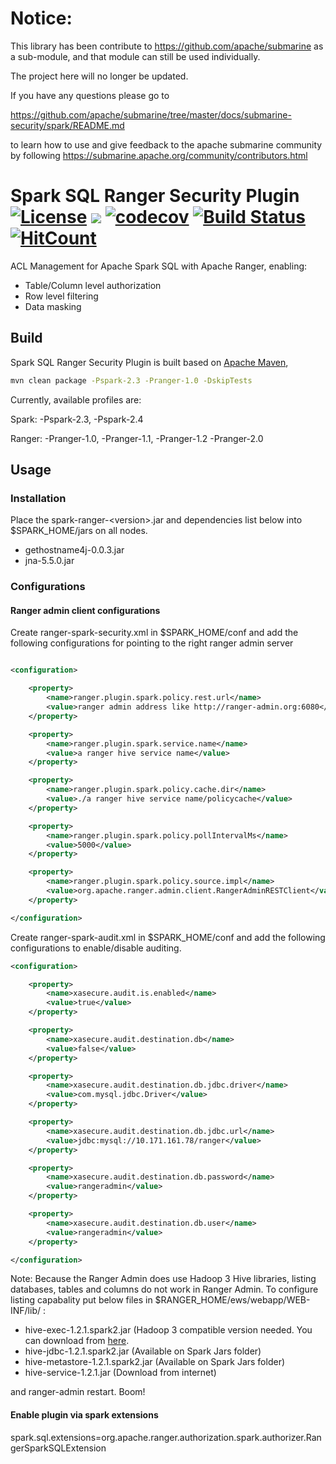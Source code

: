 # Notice:

This library has been contribute to https://github.com/apache/submarine as a sub-module,
and that module can still be used individually.

The project here will no longer be updated.
 
If you have any questions please go to 

https://github.com/apache/submarine/tree/master/docs/submarine-security/spark/README.md

to learn how to use and give feedback to the apache submarine community by following 
https://submarine.apache.org/community/contributors.html


# Spark SQL Ranger Security Plugin [![License](https://img.shields.io/badge/license-Apache%202-4EB1BA.svg)](https://www.apache.org/licenses/LICENSE-2.0.html) [![](https://tokei.rs/b1/github/yaooqinn/spark-ranger)](https://github.com/yaooqinn/spark-ranger)  [![codecov](https://codecov.io/gh/yaooqinn/spark-ranger/branch/master/graph/badge.svg)](https://codecov.io/gh/yaooqinn/spark-ranger) [![Build Status](https://travis-ci.com/yaooqinn/spark-ranger.svg?branch=master)](https://travis-ci.com/yaooqinn/spark-ranger) [![HitCount](http://hits.dwyl.io/yaooqinn/spark-ranger.svg)](http://hits.dwyl.io/yaooqinn/spark-ranger)

ACL Management for Apache Spark SQL with Apache Ranger, enabling:

- Table/Column level authorization
- Row level filtering
- Data masking

## Build
Spark SQL Ranger Security Plugin is built based on [Apache Maven](http://maven.apache.org),

```bash
mvn clean package -Pspark-2.3 -Pranger-1.0 -DskipTests
```

Currently, available profiles are:

Spark: -Pspark-2.3, -Pspark-2.4

Ranger: -Pranger-1.0, -Pranger-1.1, -Pranger-1.2 -Pranger-2.0

## Usage

### Installation

Place the spark-ranger-&lt;version&gt;.jar and dependencies list below into $SPARK_HOME/jars on all nodes.

- gethostname4j-0.0.3.jar
- jna-5.5.0.jar

### Configurations

#### Ranger admin client configurations

Create ranger-spark-security.xml in $SPARK_HOME/conf and add the following configurations for pointing to the right ranger admin server

```xml

<configuration>

    <property>
        <name>ranger.plugin.spark.policy.rest.url</name>
        <value>ranger admin address like http://ranger-admin.org:6080</value>
    </property>

    <property>
        <name>ranger.plugin.spark.service.name</name>
        <value>a ranger hive service name</value>
    </property>

    <property>
        <name>ranger.plugin.spark.policy.cache.dir</name>
        <value>./a ranger hive service name/policycache</value>
    </property>

    <property>
        <name>ranger.plugin.spark.policy.pollIntervalMs</name>
        <value>5000</value>
    </property>

    <property>
        <name>ranger.plugin.spark.policy.source.impl</name>
        <value>org.apache.ranger.admin.client.RangerAdminRESTClient</value>
    </property>

</configuration>
```

Create ranger-spark-audit.xml in $SPARK_HOME/conf and add the following configurations to enable/disable auditing.

```xml
<configuration>

    <property>
        <name>xasecure.audit.is.enabled</name>
        <value>true</value>
    </property>

    <property>
        <name>xasecure.audit.destination.db</name>
        <value>false</value>
    </property>

    <property>
        <name>xasecure.audit.destination.db.jdbc.driver</name>
        <value>com.mysql.jdbc.Driver</value>
    </property>

    <property>
        <name>xasecure.audit.destination.db.jdbc.url</name>
        <value>jdbc:mysql://10.171.161.78/ranger</value>
    </property>

    <property>
        <name>xasecure.audit.destination.db.password</name>
        <value>rangeradmin</value>
    </property>

    <property>
        <name>xasecure.audit.destination.db.user</name>
        <value>rangeradmin</value>
    </property>

</configuration>

```
Note: Because the Ranger Admin does use Hadoop 3 Hive libraries, listing databases, tables and columns do not work in Ranger Admin. To configure listing capabality put below files in $RANGER_HOME/ews/webapp/WEB-INF/lib/ :

- hive-exec-1.2.1.spark2.jar (Hadoop 3 compatible version needed. You can download from [here](https://github.com/guangie88/hive-exec-jar).
- hive-jdbc-1.2.1.spark2.jar (Available on Spark Jars folder)
- hive-metastore-1.2.1.spark2.jar (Available on Spark Jars folder)
- hive-service-1.2.1.jar (Download from internet)

and ranger-admin restart. Boom!

#### Enable plugin via spark extensions

spark.sql.extensions=org.apache.ranger.authorization.spark.authorizer.RangerSparkSQLExtension
